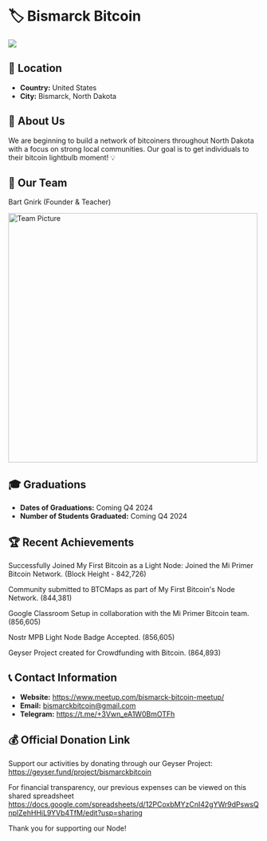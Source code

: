 # 🏷️ Bismarck Bitcoin
<img src="https://github.com/MyFirstBitcoin/Light-Node-Directory/blob/main/United%20States%20--%20Bismarck%20Bitcoin/Bismark-Bitcoin-Logo_horizontal%20dark%20bg%20slogan.png"> <!-- 1 picture maximum -->

## 📍 Location
- **Country:** United States
- **City:** Bismarck, North Dakota

## 📖 About Us
We are beginning to build a network of bitcoiners throughout North Dakota with a focus on strong local communities. Our goal is to get individuals to their bitcoin lightbulb moment! 💡

## 👥 Our Team 
Bart Gnirk (Founder & Teacher)

<img src="https://github.com/MyFirstBitcoin/Light-Node-Directory/blob/8c72f910318e080eed76781c9e47e728ea83ae5e/United%20States%20--%20Bismarck%20Bitcoin/Bart_Bitcoin_Diploma_1.jpg" width="500" alt="Team Picture"> <!-- 1 picture maximum -->

## 🎓 Graduations
- **Dates of Graduations:** Coming Q4 2024
- **Number of Students Graduated:** Coming Q4 2024

## 🏆 Recent Achievements
Successfully Joined My First Bitcoin as a Light Node: Joined the Mi Primer Bitcoin Network. (Block Height - 842,726)

Community submitted to BTCMaps as part of My First Bitcoin's Node Network. (844,381)

Google Classroom Setup in collaboration with the Mi Primer Bitcoin team. (856,605)

Nostr MPB Light Node Badge Accepted. (856,605)

Geyser Project created for Crowdfunding with Bitcoin. (864,893)

## 📞 Contact Information
- **Website:** https://www.meetup.com/bismarck-bitcoin-meetup/
- **Email:** bismarckbitcoin@gmail.com
- **Telegram:** https://t.me/+3Vwn_eA1W0BmOTFh

## 💰 Official Donation Link
Support our activities by donating through our Geyser Project: https://geyser.fund/project/bismarckbitcoin

For financial transparency, our previous expenses can be viewed on this shared spreadsheet https://docs.google.com/spreadsheets/d/12PCoxbMYzCnI42gYWr9dPswsQnplZehHHiL9YVb4TfM/edit?usp=sharing

Thank you for supporting our Node!
